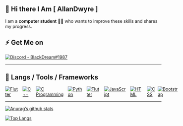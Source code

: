 ## 👋 Hi there I Am [ AllanDwyre ]

I am a **computer student** :technologist: who wants to improve these skills and shares my progress.

## :zap: Get Me on 

<div align='left' style="display: flex; justify-content: space-between;">
	<a href='#'>
	<img src='https://img.shields.io/badge/Discord-BlackDream%231987-7289DA?logo=discord&logoColor=7289DA&labelColor=000' alt='Discord - BlackDream#1987'>
	</a>
</div>

<hr>

## 🔧 Langs / Tools / Frameworks


<div align='left' style="display: flex; justify-content: space-between;">
	<!-- Programming Languages. -->
  <a href=''>
		<img src='https://img.shields.io/badge/code-c%23-%23239120.svg?style=for-the-badge&logo=c-sharp&labelColor=black' alt='Flutter'>
	</a>
	&emsp;
	<a href='#'>
		<img src='https://img.shields.io/badge/code-c%2B%2B-00599C?logoWidth=30&labelColor=black&style=for-the-badge&logo=c%2B%2B' alt='C++'>
	</a>
	&emsp;
	<a href='#'>
		<img src='https://img.shields.io/badge/code-c%20programming-A8B9CC?logoWidth=30&labelColor=black&style=for-the-badge&logo=c' alt='C Programming'>
	</a>
	&emsp;
	<a href='https://www.python.org/'>
		<img src='https://img.shields.io/badge/code-python-007396?logoWidth=30&labelColor=black&style=for-the-badge&logo=python' alt='Python'>
	</a>
	&emsp;
  <a href=''>
		<img src='https://img.shields.io/badge/code-Flutter-%2302569B.svg?style=for-the-badge&logo=Flutter&labelColor=black' alt='Flutter'>
	</a>
	&emsp;
	<a href='https://developer.mozilla.org/en-US/docs/Web/JavaScript'>
		<img src='https://img.shields.io/badge/code-javascript-F7DF1E?logo=javascript&logoWidth=30&labelColor=black&style=for-the-badge' alt='JavaScript'>
	</a>
	&emsp;
	<a href='https://developer.mozilla.org/en-US/docs/Web/HTML'>
		<img src='https://img.shields.io/badge/code-html-E34F26?logo=html5&logoWidth=30&labelColor=black&style=for-the-badge' alt='HTML'>
	</a>
	&emsp;
	<a href='https://developer.mozilla.org/en-US/docs/Web/CSS'>
		<img src='https://img.shields.io/badge/code-css-1572B6?logo=css3&logoWidth=30&labelColor=black&style=for-the-badge&logoColor=1572B6' alt='CSS'>
	</a>
	&ensp;
	<a href='https://getbootstrap.com/'>
		<img src='https://img.shields.io/badge/tools-bootstrap-563D7C?logo=bootstrap&logoWidth=30&labelColor=black&style=for-the-badge' alt='Bootstrap'>
	</a>
	&emsp;
</div>

<hr>

[![Anurag’s github stats](https://github-readme-stats.vercel.app/api?username=AllanDwyre)](https://github.com/AllanDwyre)


[![Top Langs](https://github-readme-stats.vercel.app/api/top-langs/?username=AllanDwyre&layout=compact)](https://github.com/AllanDwyre)
